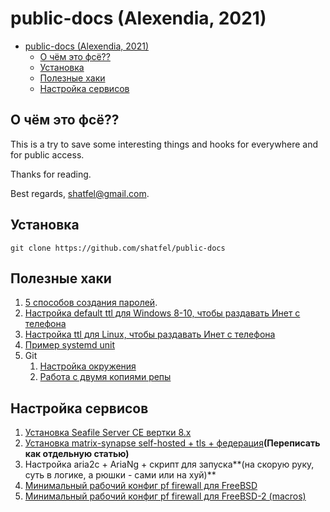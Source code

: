 # public-docs (Alexendia, 2021)

+ [public-docs (Alexendia, 2021)](#public-docs-alexendia-2021)
  + [О чём это фсё??](#о-чём-это-фсё)
  + [Установка](#установка)
  + [Полезные хаки](#полезные-хаки)
  + [Настройка сервисов](#настройка-сервисов)

## О чём это фсё??

This is a try to save some interesting things and hooks for everywhere and for public access.

Thanks for reading.

Best regards, shatfel@gmail.com.

## Установка

```
git clone https://github.com/shatfel/public-docs
```

## Полезные хаки

1. [5 способов создания паролей](docs/tools-and-hacks/5-ways-to-generate-passwords.md#contents).
2. [Настройка default ttl для Windows 8-10, чтобы раздавать Инет с телефона](docs/tools-and-hacks/windows-8-10-default-TTL-for-mobile-tethering.md)
3. [Настройка ttl для Linux, чтобы раздавать Инет с телефона](docs/tools-and-hacks/linux-TTL-for-mobile-tethering.md)
4. [Пример systemd unit](docs/tools-and-hacks/systemd-unit-example.md)
5. Git
   1. [Настройка окружения](docs/tools-and-hacks/git-env.md)
   2. [Работа с двумя копиями репы](docs/tools-and-hacks/git-two-remotes.md)

## Настройка сервисов

1. [Установка Seafile Server CE вертки 8.x](docs/services-config/seafile-server-8x-install.md)
2. [Установка matrix-synapse self-hosted + tls + федерация](https://github.com/shatfel/matrix-template)**(Переписать как отдельную статью)**
3. Настройка aria2c + AriaNg + скрипт для запуска**(на скорую руку, суть в логике, а рюшки - сами или на хуй)**
4. [Минимальный рабочий конфиг pf firewall для FreeBSD](docs/services-config/pf-minimal.md)
5. [Минимальный рабочий конфиг pf firewall для FreeBSD-2 (macros)](docs/services-config/pf-minimal-macroses.md)
